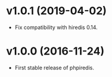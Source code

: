 v1.0.1 (2019-04-02)
================================================================================

* Fix compatibility with hiredis 0.14.


v1.0.0 (2016-11-24)
================================================================================

* First stable release of phpiredis.
